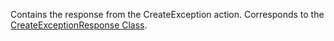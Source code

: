 Contains the response from the CreateException action.
Corresponds to the [CreateExceptionResponse Class](https://msdn.microsoft.com/library/microsoft.crm.sdk.messages.createexceptionresponse.aspx).
